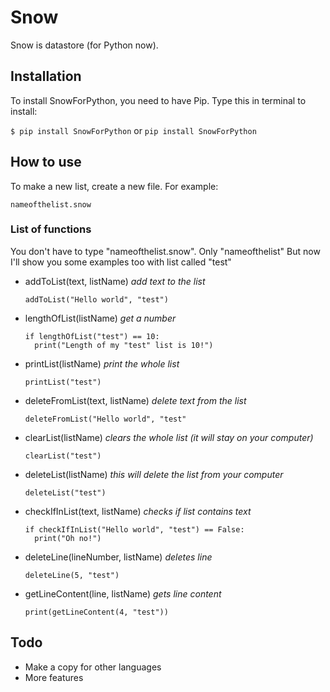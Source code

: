 # Snow
Snow is datastore (for Python now).

## Installation
To install SnowForPython, you need to have Pip.
Type this in terminal to install:

`$ pip install SnowForPython`
or
`pip install SnowForPython`

## How to use
To make a new list, create a new file. For example:
```
nameofthelist.snow
```
### List of functions
You don't have to type "nameofthelist.snow". Only "nameofthelist"
But now I'll show you some examples too with list called "test"
- addToList(text, listName) *add text to the list*

      addToList("Hello world", "test")
- lengthOfList(listName) *get a number*

      if lengthOfList("test") == 10:
        print("Length of my "test" list is 10!")
- printList(listName) *print the whole list*

      printList("test")
- deleteFromList(text, listName) *delete text from the list*

      deleteFromList("Hello world", "test"
- clearList(listName) *clears the whole list (it will stay on your computer)*

      clearList("test")
- deleteList(listName) *this will delete the list from your computer*

      deleteList("test")
- checkIfInList(text, listName) *checks if list contains text*

      if checkIfInList("Hello world", "test") == False:
        print("Oh no!")
- deleteLine(lineNumber, listName) *deletes line*

      deleteLine(5, "test")
- getLineContent(line, listName) *gets line content*

      print(getLineContent(4, "test"))

## Todo
- Make a copy for other languages
- More features
